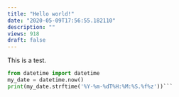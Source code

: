 ```yaml
---
title: "Hello world!"
date: "2020-05-09T17:56:55.182110"
description: ""
views: 918
draft: false
---
```

This is a test.

```py
from datetime import datetime
my_date = datetime.now()
print(my_date.strftime('%Y-%m-%dT%H:%M:%S.%f%z'))```

